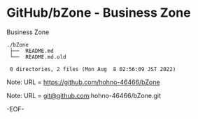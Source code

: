 # GitHub/bZone - Business Zone

Business Zone

    ./bZone
     ├──  README.md
     └──  README.md.old
     
     0 directories, 2 files (Mon Aug  8 02:56:09 JST 2022)


Note: URL = https://github.com/hohno-46466/bZone

Note: URL = git@github.com:hohno-46466/bZone.git

-EOF-
